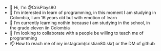 - 👋 Hi, I’m @CrisPlays80
- 👀 I’m interested in learn of programming, in this moment I am studying in Colombia, I am 16 years old but with emotion of learn
- 🌱 I’m currently learning nothin because i am studying in the school, in the grade eleven iin Colombia
- 💞️ I’m looking to collaborate with a people be willing to teach me of programming
- 📫 How to reach me of my instagram(cristian80.skr) or the DM of github

<!---
CrisPlays80/CrisPlays80 is a ✨ special ✨ repository because its `README.md` (this file) appears on your GitHub profile.
You can click the Preview link to take a look at your changes.
--->
